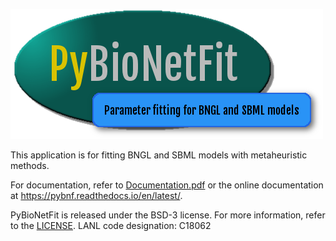 ![alt text](docs/Logo1.png "PyBioNetFit")

This application is for fitting BNGL and SBML models with metaheuristic methods. 

For documentation, refer to [Documentation.pdf](Documentation.pdf) or the online documentation at <https://pybnf.readthedocs.io/en/latest/>.

PyBioNetFit is released under the BSD-3 license. For more information, refer to the
[LICENSE](LICENSE). LANL code designation: C18062
